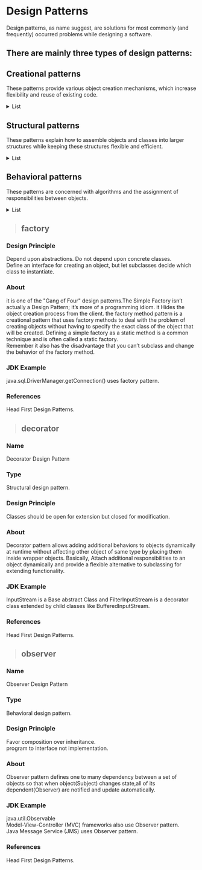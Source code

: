 # Design Patterns
Design patterns, as name suggest, are solutions for most commonly (and frequently) occurred problems while designing a software.

## There are mainly three types of design patterns:

## Creational patterns
<p>These patterns provide various object creation mechanisms, which increase flexibility and reuse of existing code.</p>
<details>
  
<summary>List</summary>
  
* [`Factory`](#factory)
</details>

## Structural patterns
<p>These patterns explain how to assemble objects and classes into larger structures while keeping these structures flexible and efficient.</p>
<details>
<summary>List</summary>
  
* [`Decorator`](#decorator)
</details>

## Behavioral patterns
<p>These patterns are concerned with algorithms and the assignment of responsibilities between objects.</p>
<details>
<summary>List</summary>

* [`Observer`](#observer)
</details>


>## factory

### Design Principle
Depend upon abstractions. Do not depend upon concrete classes.<br/>
Define an interface for creating an object, but let subclasses decide which class to instantiate.

### About
it is one of the "Gang of Four" design patterns.The Simple Factory isn’t actually a Design Pattern; it’s more of a programming idiom.
it Hides the object creation process from the client. the factory method pattern is a creational pattern that uses factory methods to deal with the problem of creating objects without having to specify the exact class of the object that will be created.
Defining a simple factory as a static method is a common technique and is often called a static factory.  
Remember it also has the disadvantage that you can’t subclass and change the behavior of the factory method.

### JDK Example
java.sql.DriverManager.getConnection() uses factory pattern.

### References
Head First Design Patterns.


>## decorator

### Name
Decorator Design Pattern
### Type
Structural design pattern.
### Design Principle
Classes should be open for extension but closed for modification.
### About
Decorator pattern allows adding additional behaviors to objects dynamically at runtime without affecting other object of same type by placing them inside wrapper objects.
Basically, Attach additional responsibilities to an object dynamically and provide a flexible alternative to subclassing for extending functionality.
### JDK Example
InputStream is a Base abstract Class and FilterInputStream is a decorator class extended by child classes like BufferedInputStream.
### References
Head First Design Patterns.


>## observer

### Name
Observer Design Pattern
### Type
Behavioral design pattern.

### Design Principle
Favor composition over inheritance.<br/>
program to interface not implementation.

### About
Observer pattern defines one to many dependency between a set of objects so that
when object(Subject) changes state,all of its dependent(Observer) are notified and update automatically.

### JDK Example
java.util.Observable<br/>
Model-View-Controller (MVC) frameworks also use Observer pattern.<br/>
Java Message Service (JMS) uses Observer pattern.

### References
Head First Design Patterns.

